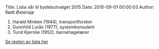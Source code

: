 Title: Lista vår til bydelsutvalget 2015
Date: 2015-09-01 00:00:03
Author: Rødt Østensjø

1. Harald Minken (1944), transportforsker
2. Gunnhild Lurås (1977), systemkonsulent
3. Turid Kjernlie (1952), barnehagelærer

[Se resten av lista her]({filename}/pages/liste-bydelsutvalg-2015.md)